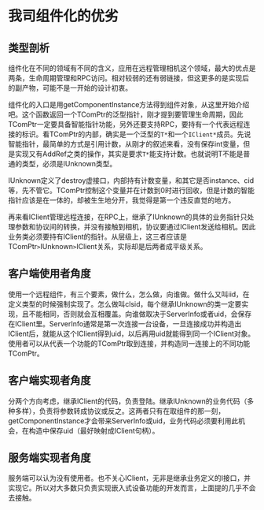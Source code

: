 我司组件化的优劣
====
类型剖析
----
组件化在不同的领域有不同的含义，应用在远程管理相机这个领域，最大的优点是两条，生命周期管理和RPC访问。相对较弱的还有弱链接，但这更多的是实现后的副产物，可能不是一开始的设计初衷。

组件化的入口是用getComponentInstance方法得到组件对象，从这里开始介绍吧。这个函数返回一个TComPtr的泛型指针，刚才提到要管理生命周期，因此TComPtr一定要具备智能指针功能，另外还要支持RPC，要持有一个代表远程连接的标识。看TComPtr的内部，确实是一个泛型的`T*`和一个`IClient*`成员。先说智能指针，最简单的方式是引用计数，从刚才的叙述来看，没有保存int变量，但是实现又有AddRef之类的操作，其实是要求`T*`能支持计数。也就说明T不能是普通的类型，必须是IUnknown类型。

IUnknown定义了destroy虚接口，内部持有计数变量，和其它是否instance、cid等，先不管它。TComPtr控制这个变量并在计数到0时进行回收，但是计数的智能指针应该是在一体的，却被生生地分开，我觉得是第一个违反直觉的地方。

再来看IClient管理远程连接，在RPC上，继承了IUnknown的具体的业务指针只处理参数和协议间的转换，并没有接触到相机，协议要通过IClient发送给相机。因此业务类必须要持有IClient的指针。从层级上，这三者应该是TComPtr`>`IUnknown`>`IClient关系，实际却是后两者成平级关系。

客户端使用者角度
----
使用一个远程组件，有三个要素，做什么，怎么做，向谁做。做什么又叫iid，在定义类型的时候强制实现了。怎么做叫clsid，每个继承IUnknown的类一定要实现，且不能相同，否则就会互相覆盖。向谁做取决于ServerInfo或者uid，会保存在IClient里。ServerInfo通常是第一次连接一台设备，一旦连接成功并构造出IClient后，就能从这个IClient得到uid，以后再用uid就能得到同一个IClient对象。使用者可以从代表一个功能的TComPtr取到连接，并构造同一连接上的不同功能TComPtr。

客户端实现者角度
----
分两个方向考虑，继承IClient的代码，负责登陆。继承IUnknown的业务代码（多种多样），负责将参数转成协议或反之。这两者只有在取组件的那一刻，getComponentInstance才会带来ServerInfo或uid，业务代码必须要利用此机会，在构造中保存uid（最好映射成IClient句柄）。

服务端实现者角度
----
服务端可以认为没有使用者。也不关心IClient，无非是继承业务定义的I接口，并实现它。所以对大多数只负责实现嵌入式设备功能的开发而言，上面提的几乎不会去接触。